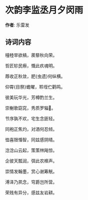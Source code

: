 # 次韵李监丞月夕闵雨

**作者**: 乐雷发

## 诗词内容

穜稑旱欲槁，蒺藜秋向荣。

哲匠轸民瘵，慨此疚魂明。

蓐收正秋敛，肥{虫遗}何纵横。

仰霄{目祭}蟾曜，聆垤伫鹳鸣。

彼美玩华光，芳樽酌兰生。

崇榭歌窈窕，秀质罗辎𫐌。

节序孰不欢，宅生念匪轻。

同袍正焦灼，对酒何忍倾。

恤喜限惛智，同兹感阴晴。

淰淰山云起，策策林飚惊。

企彼天瓢润，弭此农槔声。

崇情发翰墨，赏心谢筹觥。

溥泽乃夙念，穹爵岂所营。

荣贱有异分，感兹友岩耕。

